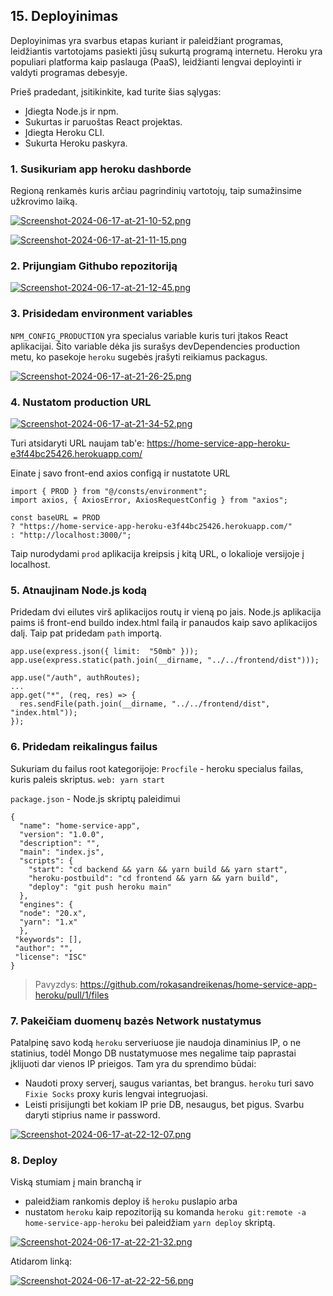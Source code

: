 ---
---


## 15. Deployinimas

Deployinimas yra svarbus etapas kuriant ir paleidžiant programas, leidžiantis vartotojams pasiekti jūsų sukurtą programą internetu. Heroku yra populiari platforma kaip paslauga (PaaS), leidžianti lengvai deployinti ir valdyti programas debesyje.

Prieš pradedant, įsitikinkite, kad turite šias sąlygas:

-   Įdiegta Node.js ir npm.
-   Sukurtas ir paruoštas React projektas.
-   Įdiegta Heroku CLI.
-   Sukurta Heroku paskyra.

### 1. Susikuriam app heroku dashborde

Regioną renkamės kuris arčiau pagrindinių vartotojų, taip sumažinsime užkrovimo laiką.

[![Screenshot-2024-06-17-at-21-10-52.png](https://i.postimg.cc/Gp7zxgN2/Screenshot-2024-06-17-at-21-10-52.png)](https://postimg.cc/JyXb1xRV)

[![Screenshot-2024-06-17-at-21-11-15.png](https://i.postimg.cc/V6JgGBQF/Screenshot-2024-06-17-at-21-11-15.png)](https://postimg.cc/BLG2tFv8)

### 2. Prijungiam Githubo repozitoriją

[![Screenshot-2024-06-17-at-21-12-45.png](https://i.postimg.cc/7Y8992Bg/Screenshot-2024-06-17-at-21-12-45.png)](https://postimg.cc/Th0nYpvw)

### 3. Prisidedam environment variables

`NPM_CONFIG_PRODUCTION` yra specialus variable kuris turi įtakos React aplikacijai. Šito variable dėka jis surašys devDependencies production metu, ko pasekoje `heroku` sugebės įrašyti reikiamus packagus.

[![Screenshot-2024-06-17-at-21-26-25.png](https://i.postimg.cc/JzdB6w19/Screenshot-2024-06-17-at-21-26-25.png)](https://postimg.cc/5XL0yRQ3)

### 4. Nustatom production URL



[![Screenshot-2024-06-17-at-21-34-52.png](https://i.postimg.cc/P5ZkcYhT/Screenshot-2024-06-17-at-21-34-52.png)](https://postimg.cc/LJH7gqnb)

Turi atsidaryti URL naujam tab'e:
https://home-service-app-heroku-e3f44bc25426.herokuapp.com/

Einate į savo front-end axios configą ir nustatote URL

	import { PROD } from "@/consts/environment";
	import axios, { AxiosError, AxiosRequestConfig } from "axios";

	const baseURL = PROD
	? "https://home-service-app-heroku-e3f44bc25426.herokuapp.com/"
	: "http://localhost:3000/";

Taip nurodydami `prod` aplikacija kreipsis į kitą URL, o lokalioje versijoje į localhost.

### 5. Atnaujinam Node.js kodą

Pridedam dvi eilutes virš aplikacijos routų ir vieną po jais. Node.js aplikacija paims iš front-end buildo index.html failą ir panaudos kaip savo aplikacijos dalį. Taip pat pridedam `path` importą.

	app.use(express.json({ limit:  "50mb" }));
	app.use(express.static(path.join(__dirname, "../../frontend/dist")));
	
	app.use("/auth", authRoutes);
	...
	app.get("*", (req, res) => {
	  res.sendFile(path.join(__dirname, "../../frontend/dist", "index.html"));
	});

### 6. Pridedam reikalingus failus

Sukuriam du failus root kategorijoje:
`Procfile` - heroku specialus failas, kuris paleis skriptus. 
`web: yarn start`
	
`package.json` - Node.js skriptų paleidimui

	{
	  "name": "home-service-app",
	  "version": "1.0.0",
	  "description": "",
	  "main": "index.js",
	  "scripts": {
	    "start": "cd backend && yarn && yarn build && yarn start",
	    "heroku-postbuild": "cd frontend && yarn && yarn build",
	    "deploy": "git push heroku main"
	  },
	  "engines": {
	  "node": "20.x",
	  "yarn": "1.x"
	  },
	 "keywords": [],
	 "author": "",
	 "license": "ISC"
	}

> Pavyzdys: https://github.com/rokasandreikenas/home-service-app-heroku/pull/1/files

### 7. Pakeičiam duomenų bazės Network nustatymus

Patalpinę savo kodą `heroku` serveriuose jie naudoja dinaminius IP, o ne statinius, todėl Mongo DB nustatymuose mes negalime taip paprastai įklijuoti dar vienos IP prieigos. Tam yra du sprendimo būdai:
- Naudoti proxy serverį, saugus variantas, bet brangus. `heroku` turi savo `Fixie Socks` proxy kuris lengvai integruojasi.
- Leisti prisijungti bet kokiam IP prie DB, nesaugus, bet pigus. Svarbu daryti stiprius name ir password.

[![Screenshot-2024-06-17-at-22-12-07.png](https://i.postimg.cc/C5qNYjNs/Screenshot-2024-06-17-at-22-12-07.png)](https://postimg.cc/N2QTk2ZK)

### 8. Deploy

Viską stumiam į main branchą ir
- paleidžiam rankomis deploy iš `heroku` puslapio
arba
-  nustatom `heroku` kaip repozitoriją su komanda `heroku git:remote -a home-service-app-heroku` bei paleidžiam `yarn deploy` skriptą.

[![Screenshot-2024-06-17-at-22-21-32.png](https://i.postimg.cc/sxrBQ7zc/Screenshot-2024-06-17-at-22-21-32.png)](https://postimg.cc/MM9ZgcvM)

Atidarom linką:

[![Screenshot-2024-06-17-at-22-22-56.png](https://i.postimg.cc/NFkK1Ffw/Screenshot-2024-06-17-at-22-22-56.png)](https://postimg.cc/YLj27pWX)

